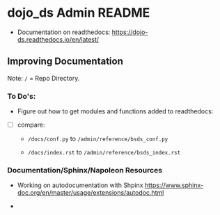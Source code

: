 # dojo_ds Admin README

- Documentation on readthedocs: https://dojo-ds.readthedocs.io/en/latest/

## Improving Documentation

Note: `/` = Repo Directory.
### To Do's:
- Figure out how to get modules and functions added to readthedocs:
- [ ] compare: 
	- `/docs/conf.py` to `/admin/reference/bsds_conf.py`

	
	- `/docs/index.rst` to `/admin/reference/bsds_index.rst`
	
### Documentation/Sphinx/Napoleon Resources
- Working on autodocumentation with Shpinx
https://www.sphinx-doc.org/en/master/usage/extensions/autodoc.html

- 